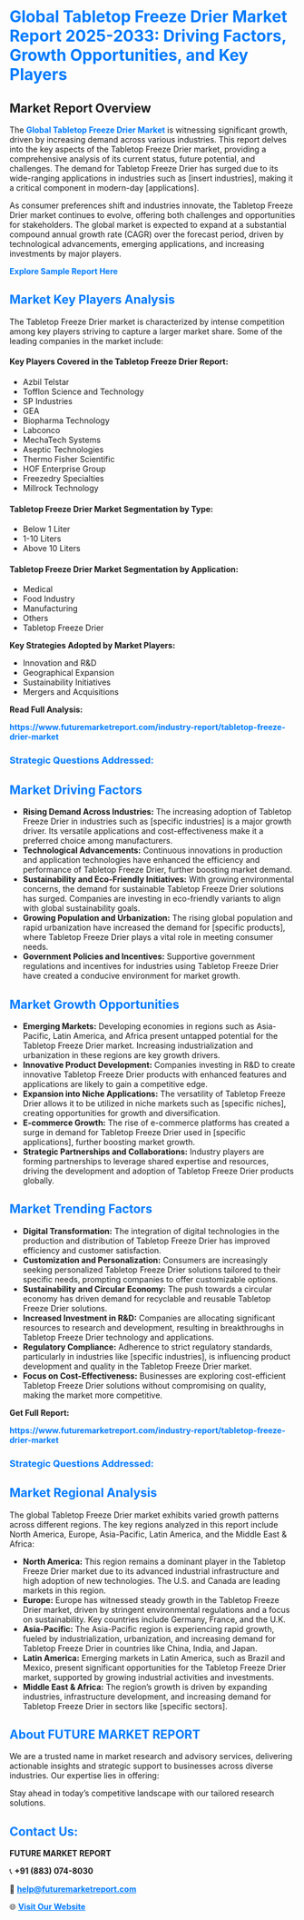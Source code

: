 <h1 style="color: #007BFF;">Global Tabletop Freeze Drier Market Report 2025-2033: Driving Factors, Growth Opportunities, and Key Players</h1>

<section id="overview">
<h2>Market Report Overview</h2>
<p>The <a href="https://www.futuremarketreport.com/industry-report/tabletop-freeze-drier-market" style="color: #007BFF; text-decoration: none;"><strong>Global Tabletop Freeze Drier Market</strong></a> is witnessing significant growth, driven by increasing demand across various industries. This report delves into the key aspects of the Tabletop Freeze Drier market, providing a comprehensive analysis of its current status, future potential, and challenges. The demand for Tabletop Freeze Drier has surged due to its wide-ranging applications in industries such as [insert industries], making it a critical component in modern-day [applications].</p>
<p>As consumer preferences shift and industries innovate, the Tabletop Freeze Drier market continues to evolve, offering both challenges and opportunities for stakeholders. The global market is expected to expand at a substantial compound annual growth rate (CAGR) over the forecast period, driven by technological advancements, emerging applications, and increasing investments by major players.</p>
</section>

<section id="overview">
<p><a href="https://www.futuremarketreport.com/request-sample/reportId=128374" style="color: #007BFF; text-decoration: none;"><strong>Explore Sample Report Here</strong></a></p>
</section>

<section id="key-players">
<h2 style="color: #007BFF;">Market Key Players Analysis</h2>
<p>The Tabletop Freeze Drier market is characterized by intense competition among key players striving to capture a larger market share. Some of the leading companies in the market include:</p>
<h4>Key Players Covered in the Tabletop Freeze Drier Report:</h4>
<ul><li>Azbil Telstar</li><li>Tofflon Science and Technology</li><li>SP Industries</li><li>GEA</li><li>Biopharma Technology</li><li>Labconco</li><li>MechaTech Systems</li><li>Aseptic Technologies</li><li>Thermo Fisher Scientific</li><li>HOF Enterprise Group</li><li>Freezedry Specialties</li><li>Millrock Technology</li></ul>
<h4>Tabletop Freeze Drier Market Segmentation by Type:</h4>
<ul><li>Below 1 Liter</li><li>1-10 Liters</li><li>Above 10 Liters</li></ul>

<h4>Tabletop Freeze Drier Market Segmentation by Application:</h4>
<ul><li>Medical</li><li>Food Industry</li><li>Manufacturing</li><li>Others</li><li>Tabletop Freeze Drier</li></ul>
<p><strong>Key Strategies Adopted by Market Players:</strong></p>
<ul>
<li>Innovation and R&D</li>
<li>Geographical Expansion</li>
<li>Sustainability Initiatives</li>
<li>Mergers and Acquisitions</li>
</ul>
</section>

<section>
<p><strong>Read Full Analysis: </strong></p><a href="https://www.futuremarketreport.com/industry-report/tabletop-freeze-drier-market" style="color: #007BFF; text-decoration: none;"><strong>https://www.futuremarketreport.com/industry-report/tabletop-freeze-drier-market</strong></a>
<h3 style="color: #007BFF;">Strategic Questions Addressed:</h3>
</section>

<section id="driving-factors">
<h2 style="color: #007BFF;">Market Driving Factors</h2>
<ul>
<li><strong>Rising Demand Across Industries:</strong> The increasing adoption of Tabletop Freeze Drier in industries such as [specific industries] is a major growth driver. Its versatile applications and cost-effectiveness make it a preferred choice among manufacturers.</li>
<li><strong>Technological Advancements:</strong> Continuous innovations in production and application technologies have enhanced the efficiency and performance of Tabletop Freeze Drier, further boosting market demand.</li>
<li><strong>Sustainability and Eco-Friendly Initiatives:</strong> With growing environmental concerns, the demand for sustainable Tabletop Freeze Drier solutions has surged. Companies are investing in eco-friendly variants to align with global sustainability goals.</li>
<li><strong>Growing Population and Urbanization:</strong> The rising global population and rapid urbanization have increased the demand for [specific products], where Tabletop Freeze Drier plays a vital role in meeting consumer needs.</li>
<li><strong>Government Policies and Incentives:</strong> Supportive government regulations and incentives for industries using Tabletop Freeze Drier have created a conducive environment for market growth.</li>
</ul>
</section>

<section id="growth-opportunities">
<h2 style="color: #007BFF;">Market Growth Opportunities</h2>
<ul>
<li><strong>Emerging Markets:</strong> Developing economies in regions such as Asia-Pacific, Latin America, and Africa present untapped potential for the Tabletop Freeze Drier market. Increasing industrialization and urbanization in these regions are key growth drivers.</li>
<li><strong>Innovative Product Development:</strong> Companies investing in R&D to create innovative Tabletop Freeze Drier products with enhanced features and applications are likely to gain a competitive edge.</li>
<li><strong>Expansion into Niche Applications:</strong> The versatility of Tabletop Freeze Drier allows it to be utilized in niche markets such as [specific niches], creating opportunities for growth and diversification.</li>
<li><strong>E-commerce Growth:</strong> The rise of e-commerce platforms has created a surge in demand for Tabletop Freeze Drier used in [specific applications], further boosting market growth.</li>
<li><strong>Strategic Partnerships and Collaborations:</strong> Industry players are forming partnerships to leverage shared expertise and resources, driving the development and adoption of Tabletop Freeze Drier products globally.</li>
</ul>
</section>

<section id="trending-factors">
<h2 style="color: #007BFF;">Market Trending Factors</h2>
<ul>
<li><strong>Digital Transformation:</strong> The integration of digital technologies in the production and distribution of Tabletop Freeze Drier has improved efficiency and customer satisfaction.</li>
<li><strong>Customization and Personalization:</strong> Consumers are increasingly seeking personalized Tabletop Freeze Drier solutions tailored to their specific needs, prompting companies to offer customizable options.</li>
<li><strong>Sustainability and Circular Economy:</strong> The push towards a circular economy has driven demand for recyclable and reusable Tabletop Freeze Drier solutions.</li>
<li><strong>Increased Investment in R&D:</strong> Companies are allocating significant resources to research and development, resulting in breakthroughs in Tabletop Freeze Drier technology and applications.</li>
<li><strong>Regulatory Compliance:</strong> Adherence to strict regulatory standards, particularly in industries like [specific industries], is influencing product development and quality in the Tabletop Freeze Drier market.</li>
<li><strong>Focus on Cost-Effectiveness:</strong> Businesses are exploring cost-efficient Tabletop Freeze Drier solutions without compromising on quality, making the market more competitive.</li>
</ul>
</section>

<section>
<p><strong>Get Full Report: </strong></p><a href="https://www.futuremarketreport.com/industry-report/tabletop-freeze-drier-market" style="color: #007BFF; text-decoration: none;"><strong>https://www.futuremarketreport.com/industry-report/tabletop-freeze-drier-market</strong></a>
<h3 style="color: #007BFF;">Strategic Questions Addressed:</h3>
</section>


<section id="regional-analysis">
<h2 style="color: #007BFF;">Market Regional Analysis</h2>
<p>The global Tabletop Freeze Drier market exhibits varied growth patterns across different regions. The key regions analyzed in this report include North America, Europe, Asia-Pacific, Latin America, and the Middle East & Africa:</p>
<ul>
<li><strong>North America:</strong> This region remains a dominant player in the Tabletop Freeze Drier market due to its advanced industrial infrastructure and high adoption of new technologies. The U.S. and Canada are leading markets in this region.</li>
<li><strong>Europe:</strong> Europe has witnessed steady growth in the Tabletop Freeze Drier market, driven by stringent environmental regulations and a focus on sustainability. Key countries include Germany, France, and the U.K.</li>
<li><strong>Asia-Pacific:</strong> The Asia-Pacific region is experiencing rapid growth, fueled by industrialization, urbanization, and increasing demand for Tabletop Freeze Drier in countries like China, India, and Japan.</li>
<li><strong>Latin America:</strong> Emerging markets in Latin America, such as Brazil and Mexico, present significant opportunities for the Tabletop Freeze Drier market, supported by growing industrial activities and investments.</li>
<li><strong>Middle East & Africa:</strong> The region’s growth is driven by expanding industries, infrastructure development, and increasing demand for Tabletop Freeze Drier in sectors like [specific sectors].</li>
</ul>
</section>

<footer>
<h2 style="color: #007BFF;">About FUTURE MARKET REPORT</h2>
<p>We are a trusted name in market research and advisory services, delivering actionable insights and strategic support to businesses across diverse industries. Our expertise lies in offering:</p>

<p>Stay ahead in today’s competitive landscape with our tailored research solutions.</p>

<h2 style="color: #007BFF;">Contact Us:</h2>
<p><strong>FUTURE MARKET REPORT</strong></p>
<p>📞 <strong>+91 (883) 074-8030</strong></p>
<p>📧 <strong><a href="mailto:help@futuremarketreport.com" style="color: #007BFF;">help@futuremarketreport.com</a></strong></p>
<p>🌐 <strong><a href="https://www.futuremarketreport.com/" style="color: #007BFF;">Visit Our Website</a></strong></p>
</footer>